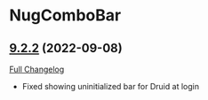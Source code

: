 # NugComboBar

## [9.2.2](https://github.com/rgd87/NugComboBar/tree/9.2.2) (2022-09-08)
[Full Changelog](https://github.com/rgd87/NugComboBar/compare/9.2.1...9.2.2) 

- Fixed showing uninitialized bar for Druid at login  
